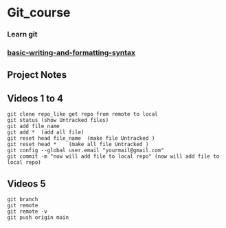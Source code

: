 # Git_course

### Learn git 
### [basic-writing-and-formatting-syntax](https://docs.github.com/en/get-started/writing-on-github/getting-started-with-writing-and-formatting-on-github/basic-writing-and-formatting-syntax)
## Project Notes
## Videos 1 to 4 
	git clone repo_like get repo from remote to local 
	git status (show Untracked files)
	git add file_name
	git add *  (add all file)
	git reset head file_name  (make file Untracked )
	git reset head *    (make all file Untracked )
	git config --global user.email "yourmail@gmail.com"
	git commit -m "now will add file to local repo" (now will add file to local repo)
## Videos 5
	git branch
	git remote
	git remote -v
	git push origin main
   